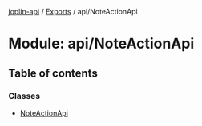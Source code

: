 [joplin-api](../README.md) / [Exports](../modules.md) / api/NoteActionApi

# Module: api/NoteActionApi

## Table of contents

### Classes

- [NoteActionApi](../classes/api_NoteActionApi.NoteActionApi.md)
